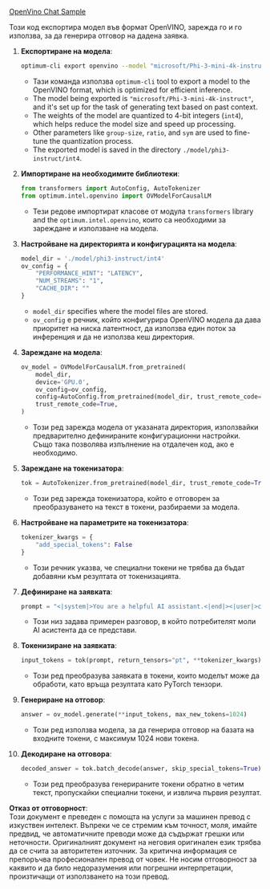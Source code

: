 [OpenVino Chat Sample](../../../../../../code/06.E2E/E2E_OpenVino_Chat_Phi3-instruct.ipynb)

Този код експортира модел във формат OpenVINO, зарежда го и го използва, за да генерира отговор на дадена заявка.

1. **Експортиране на модела**:
   ```bash
   optimum-cli export openvino --model "microsoft/Phi-3-mini-4k-instruct" --task text-generation-with-past --weight-format int4 --group-size 128 --ratio 0.6 --sym --trust-remote-code ./model/phi3-instruct/int4
   ```
   - Тази команда използва `optimum-cli` tool to export a model to the OpenVINO format, which is optimized for efficient inference.
   - The model being exported is `"microsoft/Phi-3-mini-4k-instruct"`, and it's set up for the task of generating text based on past context.
   - The weights of the model are quantized to 4-bit integers (`int4`), which helps reduce the model size and speed up processing.
   - Other parameters like `group-size`, `ratio`, and `sym` are used to fine-tune the quantization process.
   - The exported model is saved in the directory `./model/phi3-instruct/int4`.

2. **Импортиране на необходимите библиотеки**:
   ```python
   from transformers import AutoConfig, AutoTokenizer
   from optimum.intel.openvino import OVModelForCausalLM
   ```
   - Тези редове импортират класове от модула `transformers` library and the `optimum.intel.openvino`, които са необходими за зареждане и използване на модела.

3. **Настройване на директорията и конфигурацията на модела**:
   ```python
   model_dir = './model/phi3-instruct/int4'
   ov_config = {
       "PERFORMANCE_HINT": "LATENCY",
       "NUM_STREAMS": "1",
       "CACHE_DIR": ""
   }
   ```
   - `model_dir` specifies where the model files are stored.
   - `ov_config` е речник, който конфигурира OpenVINO модела да дава приоритет на ниска латентност, да използва един поток за инференция и да не използва кеш директория.

4. **Зареждане на модела**:
   ```python
   ov_model = OVModelForCausalLM.from_pretrained(
       model_dir,
       device='GPU.0',
       ov_config=ov_config,
       config=AutoConfig.from_pretrained(model_dir, trust_remote_code=True),
       trust_remote_code=True,
   )
   ```
   - Този ред зарежда модела от указаната директория, използвайки предварително дефинираните конфигурационни настройки. Също така позволява изпълнение на отдалечен код, ако е необходимо.

5. **Зареждане на токенизатора**:
   ```python
   tok = AutoTokenizer.from_pretrained(model_dir, trust_remote_code=True)
   ```
   - Този ред зарежда токенизатора, който е отговорен за преобразуването на текст в токени, разбираеми за модела.

6. **Настройване на параметрите на токенизатора**:
   ```python
   tokenizer_kwargs = {
       "add_special_tokens": False
   }
   ```
   - Този речник указва, че специални токени не трябва да бъдат добавяни към резултата от токенизацията.

7. **Дефиниране на заявката**:
   ```python
   prompt = "<|system|>You are a helpful AI assistant.<|end|><|user|>can you introduce yourself?<|end|><|assistant|>"
   ```
   - Този низ задава примерен разговор, в който потребителят моли AI асистента да се представи.

8. **Токенизиране на заявката**:
   ```python
   input_tokens = tok(prompt, return_tensors="pt", **tokenizer_kwargs)
   ```
   - Този ред преобразува заявката в токени, които моделът може да обработи, като връща резултата като PyTorch тензори.

9. **Генериране на отговор**:
   ```python
   answer = ov_model.generate(**input_tokens, max_new_tokens=1024)
   ```
   - Този ред използва модела, за да генерира отговор на базата на входните токени, с максимум 1024 нови токена.

10. **Декодиране на отговора**:
    ```python
    decoded_answer = tok.batch_decode(answer, skip_special_tokens=True)[0]
    ```
    - Този ред преобразува генерираните токени обратно в четим текст, пропускайки специални токени, и извлича първия резултат.

**Отказ от отговорност**:  
Този документ е преведен с помощта на услуги за машинен превод с изкуствен интелект. Въпреки че се стремим към точност, моля, имайте предвид, че автоматичните преводи може да съдържат грешки или неточности. Оригиналният документ на неговия оригинален език трябва да се счита за авторитетен източник. За критична информация се препоръчва професионален превод от човек. Не носим отговорност за каквито и да било недоразумения или погрешни интерпретации, произтичащи от използването на този превод.